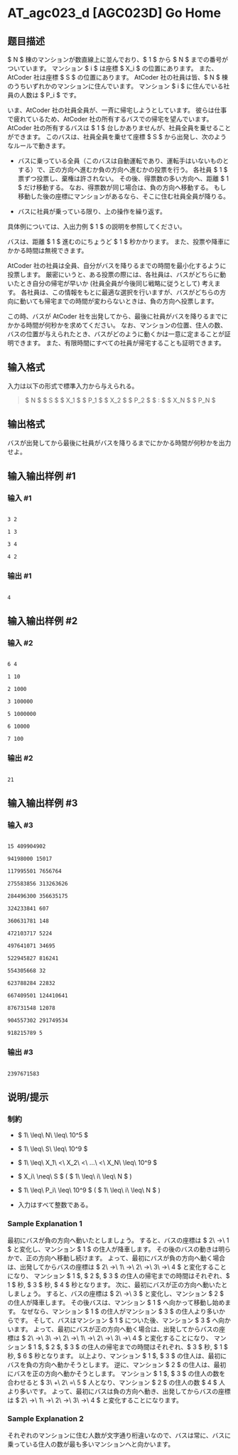 # AT_agc023_d [AGC023D] Go Home

## 题目描述

[problemUrl]: https://atcoder.jp/contests/agc023/tasks/agc023_d

$ N $ 棟のマンションが数直線上に並んでおり、$ 1 $ から $ N $ までの番号がついています。 マンション $ i $ は座標 $ X_i $ の位置にあります。 また、AtCoder 社は座標 $ S $ の位置にあります。 AtCoder 社の社員は皆、$ N $ 棟のうちいずれかのマンションに住んでいます。 マンション $ i $ に住んでいる社員の人数は $ P_i $ です。

いま、AtCoder 社の社員全員が、一斉に帰宅しようとしています。 彼らは仕事で疲れているため、AtCoder 社の所有するバスでの帰宅を望んでいます。 AtCoder 社の所有するバスは $ 1 $ 台しかありませんが、社員全員を乗せることができます。 このバスは、社員全員を乗せて座標 $ S $ から出発し、次のようなルールで動きます。

- バスに乗っている全員（このバスは自動運転であり、運転手はいないものとする）で、正の方向へ進むか負の方向へ進むかの投票を行う。 各社員 $ 1 $ 票ずつ投票し、棄権は許されない。 その後、得票数の多い方向へ、距離 $ 1 $ だけ移動する。 なお、得票数が同じ場合は、負の方向へ移動する。 もし移動した後の座標にマンションがあるなら、そこに住む社員全員が降りる。
- バスに社員が乗っている限り、上の操作を繰り返す。

具体例については、入出力例 $ 1 $ の説明を参照してください。

バスは、距離 $ 1 $ 進むのにちょうど $ 1 $ 秒かかります。 また、投票や降車にかかる時間は無視できます。

AtCoder 社の社員は全員、自分がバスを降りるまでの時間を最小化するように投票します。 厳密にいうと、ある投票の際には、各社員は、バスがどちらに動いたとき自分の帰宅が早いか (社員全員が今後同じ戦略に従うとして) 考えます。 各社員は、この情報をもとに最適な選択を行いますが、バスがどちらの方向に動いても帰宅までの時間が変わらないときは、負の方向へ投票します。

この時、バスが AtCoder 社を出発してから、最後に社員がバスを降りるまでにかかる時間が何秒かを求めてください。 なお、マンションの位置、住人の数、バスの位置が与えられたとき、バスがどのように動くかは一意に定まることが証明できます。 また、有限時間にすべての社員が帰宅することも証明できます。

## 输入格式

入力は以下の形式で標準入力から与えられる。

> $ N $ $ S $ $ X_1 $ $ P_1 $ $ X_2 $ $ P_2 $ $ : $ $ X_N $ $ P_N $

## 输出格式

バスが出発してから最後に社員がバスを降りるまでにかかる時間が何秒かを出力せよ。

## 输入输出样例 #1

### 输入 #1

```
3 2
1 3
3 4
4 2
```

### 输出 #1

```
4
```

## 输入输出样例 #2

### 输入 #2

```
6 4
1 10
2 1000
3 100000
5 1000000
6 10000
7 100
```

### 输出 #2

```
21
```

## 输入输出样例 #3

### 输入 #3

```
15 409904902
94198000 15017
117995501 7656764
275583856 313263626
284496300 356635175
324233841 607
360631781 148
472103717 5224
497641071 34695
522945827 816241
554305668 32
623788284 22832
667409501 124410641
876731548 12078
904557302 291749534
918215789 5
```

### 输出 #3

```
2397671583
```

## 说明/提示

### 制約

- $ 1\ \leq\ N\ \leq\ 10^5 $
- $ 1\ \leq\ S\ \leq\ 10^9 $
- $ 1\ \leq\ X_1\ <\ X_2\ <\ ...\ <\ X_N\ \leq\ 10^9 $
- $ X_i\ \neq\ S $ ( $ 1\ \leq\ i\ \leq\ N $ )
- $ 1\ \leq\ P_i\ \leq\ 10^9 $ ( $ 1\ \leq\ i\ \leq\ N $ )
- 入力はすべて整数である。

### Sample Explanation 1

最初にバスが負の方向へ動いたとしましょう。 すると、バスの座標は $ 2\ →\ 1 $ と変化し、マンション $ 1 $ の住人が降車します。 その後のバスの動きは明らかで、正の方向へ移動し続けます。 よって、最初にバスが負の方向へ動く場合は、出発してからバスの座標は $ 2\ →\ 1\ →\ 2\ →\ 3\ →\ 4 $ と変化することになり、 マンション $ 1 $, $ 2 $, $ 3 $ の住人の帰宅までの時間はそれぞれ、$ 1 $ 秒, $ 3 $ 秒, $ 4 $ 秒となります。 次に、最初にバスが正の方向へ動いたとしましょう。 すると、バスの座標は $ 2\ →\ 3 $ と変化し、マンション $ 2 $ の住人が降車します。 その後バスは、マンション $ 1 $ へ向かって移動し始めます。 なぜなら、マンション $ 1 $ の住人がマンション $ 3 $ の住人より多いからです。 そして、バスはマンション $ 1 $ についた後、マンション $ 3 $ へ向かいます。 よって、最初にバスが正の方向へ動く場合は、出発してからバスの座標は $ 2\ →\ 3\ →\ 2\ →\ 1\ →\ 2\ →\ 3\ →\ 4 $ と変化することになり、 マンション $ 1 $, $ 2 $, $ 3 $ の住人の帰宅までの時間はそれぞれ、$ 3 $ 秒, $ 1 $ 秒, $ 6 $ 秒となります。 以上より、マンション $ 1 $, $ 3 $ の住人は、最初にバスを負の方向へ動かそうとします。 逆に、マンション $ 2 $ の住人は、最初にバスを正の方向へ動かそうとします。 マンション $ 1 $, $ 3 $ の住人の数を合わせると $ 3\ +\ 2\ =\ 5 $ 人となり、マンション $ 2 $ の住人の数 $ 4 $ 人より多いです。 よって、最初にバスは負の方向へ動き、出発してからバスの座標は $ 2\ →\ 1\ →\ 2\ →\ 3\ →\ 4 $ と変化することになります。

### Sample Explanation 2

それぞれのマンションに住む人数が文字通り桁違いなので、バスは常に、バスに乗っている住人の数が最も多いマンションへと向かいます。